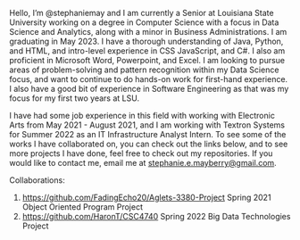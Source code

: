 Hello, I’m @stephaniemay and I am currently a Senior at Louisiana State University working on a degree in Computer Science
with a focus in Data Science and Analytics, along with a minor in Business Administrations. I am graduating in May 2023. I have a thorough
understanding of Java, Python, and HTML, and intro-level experience in CSS JavaScript, and C#. I also am proficient in Microsoft Word, Powerpoint, 
and Excel. I am looking to pursue areas of problem-solving and pattern recognition within my Data Science focus, and want to continue
to do hands-on work for first-hand experience. I also have a good bit of experience in Software Engineering as that was my focus for
my first two years at LSU. 

I have had some job experience in this field with working with Electronic Arts from May 2021 - August 2021, and I am working with 
Textron Systems for Summer 2022 as an IT Infrastructure Analyst Intern. To see some of the works I have collaborated on, you can 
check out the links below, and to see more projects I have done, feel free to check out my repositories. If you would like to contact 
me, email me at stephanie.e.mayberry@gmail.com.

Collaborations:
1. https://github.com/FadingEcho20/Aglets-3380-Project    Spring 2021 Object Oriented Program Project
2. https://github.com/HaronT/CSC4740                      Spring 2022 Big Data Technologies Project
